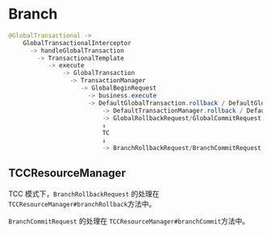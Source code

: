 # Branch

```java
@GlobalTransactional ->
    GlobalTransactionalInterceptor 
      -> handleGlobalTransaction
        -> TransactionalTemplate
           -> execute
               -> GlobalTransaction
                 -> TransactionManager
                    -> GlobalBeginRequest
                      -> business.execute
                      -> DefaultGlobalTransaction.rollback / DefaultGlobalTransaction.commit ->
                          -> DefaultTransactionManager.rollback / DefaultTransactionManager.commit
                          -> GlobalRollbackRequest/GlobalCommitRequest
                          ↓
                          TC
                          ↓
                          -> BranchRollbackRequest/BranchCommitRequest
```

## TCCResourceManager

TCC  模式下，`BranchRollbackRequest` 的处理在 `TCCResourceManager#branchRollback`方法中。

`BranchCommitRequest` 的处理在 `TCCResourceManager#branchCommit`方法中。
